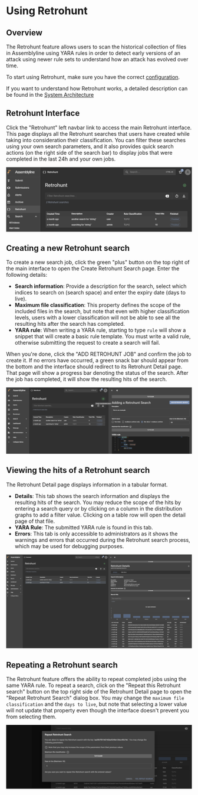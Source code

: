 # Using Retrohunt

## Overview

The Retrohunt feature allows users to scan the historical collection of files in Assemblyline using YARA rules in order to detect early versions of an attack using newer rule sets to understand how an attack has evolved over time.

To start using Retrohunt, make sure you have the correct [configuration](../installation/configuration/retrohunt.md).

If you want to understand how Retrohunt works, a detailed description can be found in the [System Architecture](../overview/architecture.md#yara-back-in-time-retrohunt)

## Retrohunt Interface

Click the "Retrohunt" left navbar link to access the main Retrohunt interface. This page displays all the Retrohunt searches that users have created while taking into consideration their classification. You can filter these searches using your own search parameters, and it also provides quick search actions (on the right side of the search bar) to display jobs that were completed in the last 24h and your own jobs.

![Retrohunt](./images/retrohunt1.png)

## Creating a new Retrohunt search

To create a new search job, click the green "plus" button on the top right of the main interface to open the Create Retrohunt Search page. Enter the following details:

- **Search information**: Provide a description for the search, select which indices to search on (search space) and enter the expiry date (days to live).
- **Maximum file classification**: This property defines the scope of the included files in the search, but note that even with higher classification levels, users with a lower classification will not be able to see all the resulting hits after the search has completed.
- **YARA rule**: When writing a YARA rule, starting to type `rule` will show a snippet that will create a basic rule template. You must write a valid rule, otherwise submitting the request to create a search will fail.

When you're done, click the "ADD RETROHUNT JOB" and confirm the job to create it. If no errors have occurred, a green snack bar should appear from the bottom and the interface should redirect to its Retrohunt Detail page. That page will show a progress bar denoting the status of the search. After the job has completed, it will show the resulting hits of the search.

![Retrohunt](./images/retrohunt2.png)

## Viewing the hits of a Retrohunt search

The Retrohunt Detail page displays information in a tabular format.

- **Details**: This tab shows the search information and displays the resulting hits of the search. You may reduce the scope of the hits by entering a search query or by clicking on a column in the distribution graphs to add a filter value. Clicking on a table row will open the detail page of that file.
- **YARA Rule**: The submitted YARA rule is found in this tab.
- **Errors**: This tab is only accessible to administrators as it shows the warnings and errors that occurred during the Retrohunt search process, which may be used for debugging purposes.

![Retrohunt](./images/retrohunt3.png)

## Repeating a Retrohunt search

The Retrohunt feature offers the ability to repeat completed jobs using the same YARA rule. To repeat a search, click on the "Repeat this Retrohunt search" button on the top right side of the Retrohunt Detail page to open the "Repeat Retrohunt Search" dialog box. You may change the `maximum file classification` and the `days to live`, but note that selecting a lower value will not update that property even though the interface doesn't prevent you from selecting them.

![Retrohunt](./images/retrohunt4.png)
